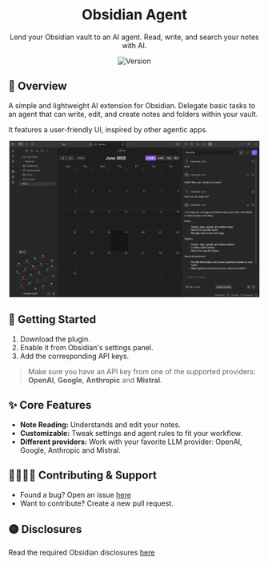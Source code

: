 <h1 align="center">Obsidian Agent</h1>

<p align="center">
  Lend your Obsidian vault to an AI agent. Read, write, and search your notes with AI.<br/>
</p>

<p align="center">
  <img src="https://img.shields.io/badge/Version-0.1-blueviolet" alt="Version">
</p>


## 🚀 Overview
A simple and lightweight AI extension for Obsidian. Delegate basic tasks to an agent that can write, edit, and create notes and folders within your vault.

It features a user-friendly UI, inspired by other agentic apps.

<p align="center">
  <img src="imgs/chat-overview.png" alt="Obsidian Agent Chat Overview" width="500"/>
</p>


## 🧠 Getting Started

1. Download the plugin.
2. Enable it from Obsidian's settings panel.
3. Add the corresponding API keys.

> Make sure you have an API key from one of the supported providers: **OpenAI**, **Google**, **Anthropic** and **Mistral**.


## ✨ Core Features
<ul>
  <li><b>Note Reading:</b> Understands and edit your notes.</li>
  <li><b>Customizable:</b> Tweak settings and agent rules to fit your workflow.</li>
  <li><b>Different providers:</b> Work with your favorite LLM provider: OpenAI, Google, Anthropic and Mistral.</li>
</ul>


## 🫱🏼‍🫲🏼 Contributing & Support

- Found a bug? Open an issue [here](https://github.com/TheManuelML/obsidian-agent/issues)
- Want to contribute? Create a new pull request.

## 🟡 Disclosures
Read the required Obsidian disclosures [here](./disclosures.md)